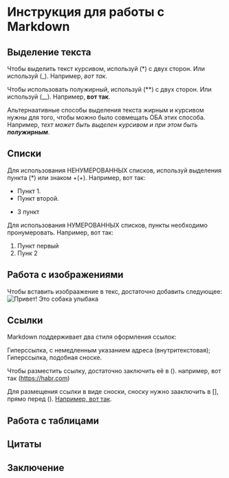 # Инструкция для работы с Markdown

## Выделение текста

Чтобы выделить текст курсивом, используй (*) с двух сторон. Или используй (_). Например, *вот так*.

Чтобы использовать полужирный, используй (**) с двух сторон. Или используй (__). Например, **вот так**.

Альтернаативные способы выделения текста жирным и курсивом нужны для того, чтобы можно было совмещать ОБА этих способа. Например, _техт может быть выделен курсивом и при этом быть **полужирным**_.

## Списки

Для использования НЕНУМЕРОВАННЫХ списков, используй выделения пункта (*) или знаком +(+). Например, вот так:
* Пункт 1.
* Пункт второй.
+ 3 пункт


Для использования НУМЕРОВАННЫХ списков, пункты необходимо пронумеровать. Например, вот так:
1. Пункт первый
2. Пунк 2


## Работа с изображениями

Чтобы вставить изобраажение в текс, достаточно добавить следующее:
![Привет! Это собака улыбака](smiledog.jpg)

## Ссылки

Markdown поддерживает два стиля оформления ссылок:

Гиперссылка, с немедленным указанием адреса (внутритекстовая);
Гиперссылка, подобная сноске.

Чтобы разместить ссылку, достаточно заключить её в ().
например, вот так (https://habr.com)

Для размещения ссылки в виде сноски, сноску нужно зааключить в [], прямо перед ().
[Например, вот так](https://habr.com).

## Работа с таблицами

## Цитаты

## Заключение